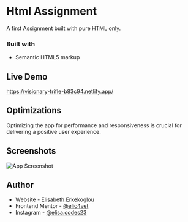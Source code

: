 # Html Assignment

A first Assignment built with pure HTML only.

### Built with

- Semantic HTML5 markup

## Live Demo

https://visionary-trifle-b83c94.netlify.app/

## Optimizations

Optimizing the app for performance and responsiveness is crucial for delivering a positive user experience.

## Screenshots

![App Screenshot](<![Screenshot](image.png)>)

## Author

- Website - [Elisabeth Erkekoglou ](https://www.linkedin.com/in/eerkekoglou/)
- Frontend Mentor - [@elic4vet](https://www.frontendmentor.io/profile/elic4vet)
- Instagram - [@elisa.codes23](https://www.instagram.com/elisa.codes23/)
